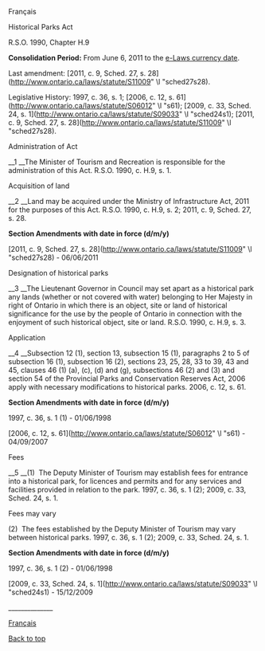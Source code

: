 [<a id="Top"></a>Français](http://www.ontario.ca/fr/lois/loi/90h09)

Historical Parks Act

R\.S\.O\. 1990, Chapter H\.9

__Consolidation Period:__  From June 6, 2011 to the [e\-Laws currency date](http://www.e-laws.gov.on.ca/navigation?file=currencyDates&lang=en)\.

Last amendment:  [2011, c\. 9, Sched\. 27, s\. 28](http://www.ontario.ca/laws/statute/S11009" \l "sched27s28)\.

Legislative History: 1997, c\. 36, s\. 1; [2006, c\. 12, s\. 61](http://www.ontario.ca/laws/statute/S06012" \l "s61); [2009, c\. 33, Sched\. 24, s\. 1](http://www.ontario.ca/laws/statute/S09033" \l "sched24s1); [2011, c\. 9, Sched\. 27, s\. 28](http://www.ontario.ca/laws/statute/S11009" \l "sched27s28)\.

Administration of Act

__1 __The Minister of Tourism and Recreation is responsible for the administration of this Act\.  R\.S\.O\. 1990, c\. H\.9, s\. 1\.

Acquisition of land

__2 __Land may be acquired under the Ministry of Infrastructure Act, 2011 for the purposes of this Act\.  R\.S\.O\. 1990, c\. H\.9, s\. 2; 2011, c\. 9, Sched\. 27, s\. 28\.

__Section Amendments with date in force \(d/m/y\)__

[2011, c\. 9, Sched\. 27, s\. 28](http://www.ontario.ca/laws/statute/S11009" \l "sched27s28) \- 06/06/2011

Designation of historical parks

__3 __The Lieutenant Governor in Council may set apart as a historical park any lands \(whether or not covered with water\) belonging to Her Majesty in right of Ontario in which there is an object, site or land of historical significance for the use by the people of Ontario in connection with the enjoyment of such historical object, site or land\.  R\.S\.O\. 1990, c\. H\.9, s\. 3\.

Application

__4 __Subsection 12 \(1\), section 13, subsection 15 \(1\), paragraphs 2 to 5 of subsection 16 \(1\), subsection 16 \(2\), sections 23, 25, 28, 33 to 39, 43 and 45, clauses 46 \(1\) \(a\), \(c\), \(d\) and \(g\), subsections 46 \(2\) and \(3\) and section 54 of the Provincial Parks and Conservation Reserves Act, 2006 apply with necessary modifications to historical parks\.  2006, c\. 12, s\. 61\.

__Section Amendments with date in force \(d/m/y\)__

1997, c\. 36, s\. 1 \(1\) \- 01/06/1998

[2006, c\. 12, s\. 61](http://www.ontario.ca/laws/statute/S06012" \l "s61) \- 04/09/2007

Fees

__5 __\(1\)  The Deputy Minister of Tourism may establish fees for entrance into a historical park, for licences and permits and for any services and facilities provided in relation to the park\.  1997, c\. 36, s\. 1 \(2\); 2009, c\. 33, Sched\. 24, s\. 1\.

Fees may vary

\(2\)  The fees established by the Deputy Minister of Tourism may vary between historical parks\.  1997, c\. 36, s\. 1 \(2\); 2009, c\. 33, Sched\. 24, s\. 1\.

__Section Amendments with date in force \(d/m/y\)__

1997, c\. 36, s\. 1 \(2\) \- 01/06/1998

[2009, c\. 33, Sched\. 24, s\. 1](http://www.ontario.ca/laws/statute/S09033" \l "sched24s1) \- 15/12/2009

\_\_\_\_\_\_\_\_\_\_\_\_\_\_

[Français](http://www.ontario.ca/fr/lois/loi/90h09)

[Back to top](#Top)

